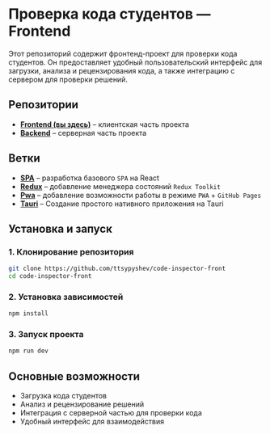 # Проверка кода студентов — Frontend

Этот репозиторий содержит фронтенд-проект для проверки кода студентов. Он предоставляет удобный пользовательский интерфейс для загрузки, анализа и рецензирования кода, а также интеграцию с сервером для проверки решений.

## Репозитории
- **[Frontend (вы здесь)](https://github.com/ttsypyshev/code-inspector-front)** – клиентская часть проекта
- **[Backend](https://github.com/ttsypyshev/code-inspector-back)** – серверная часть проекта

## Ветки
- **[SPA](https://github.com/ttsypyshev/code-inspector-front/tree/spa)** – разработка базового `SPA` на React
- **[Redux](https://github.com/ttsypyshev/code-inspector-front/tree/redux)** – добавление менеджера состояний `Redux Toolkit`
- **[Pwa](https://github.com/ttsypyshev/code-inspector-front/tree/pwa)** – добавление возможности работы в режиме `PWA` + `GitHub Pages`
- **[Tauri](https://github.com/ttsypyshev/code-inspector-front/tree/tauri)** – Создание простого нативного приложения на Tauri

## Установка и запуск

### 1. Клонирование репозитория
```bash
git clone https://github.com/ttsypyshev/code-inspector-front
cd code-inspector-front
```

### 2. Установка зависимостей
```bash
npm install
```

### 3. Запуск проекта
```bash
npm run dev
```

## Основные возможности
- Загрузка кода студентов
- Анализ и рецензирование решений
- Интеграция с серверной частью для проверки кода
- Удобный интерфейс для взаимодействия

